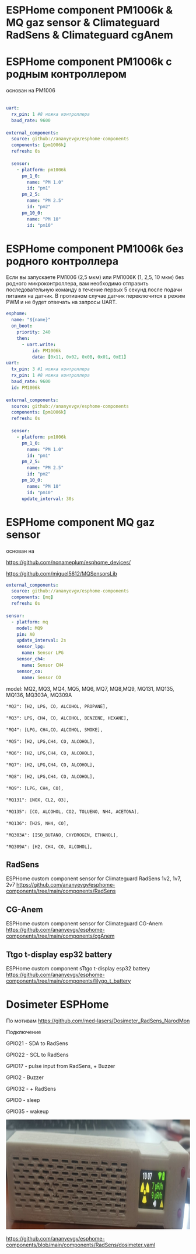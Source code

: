 # ESPHome component PM1006k & MQ gaz sensor & Climateguard RadSens & Climateguard cgAnem



    
# ESPHome component PM1006k с родным контроллером
основан на PM1006
```yaml

uart:
  rx_pin: 1 #8 ножка контроллера
  baud_rate: 9600

external_components:
  source: github://ananyevgv/esphome-components
  components: [pm1006k]
  refresh: 0s

  sensor:
    - platform: pm1006k
      pm_1_0:   
        name: "PM 1.0"
        id: "pm1"
      pm_2_5:
        name: "PM 2.5"
        id: "pm2"
      pm_10_0:
        name: "PM 10"
        id: "pm10"

```
# ESPHome component PM1006k без родного контроллера


Если вы запускаете PM1006 (2,5 мкм) или PM1006K (1, 2,5, 10 мкм) без родного микроконтроллера, вам необходимо отправить последовательную команду в течение первых 5 секунд после подачи питания на датчик. В противном случае датчик переключится в режим PWM и не будет отвечать на запросы UART. 

```yaml
esphome:
  name: "${name}"
  on_boot:
    priority: 240
    then:
      - uart.write:
          id: PM1006k
          data: [0x11, 0x02, 0x0B, 0x01, 0xE1]
uart:
  tx_pin: 3 #1 ножка контроллера
  rx_pin: 1 #8 ножка контроллера
  baud_rate: 9600
  id: PM1006k

external_components:
  source: github://ananyevgv/esphome-components
  components: [pm1006k]
  refresh: 0s

  sensor:
    - platform: pm1006k
      pm_1_0:   
        name: "PM 1.0"
        id: "pm1"
      pm_2_5:
        name: "PM 2.5"
        id: "pm2"
      pm_10_0:
        name: "PM 10"
        id: "pm10"
      update_interval: 30s
```
# ESPHome component MQ gaz sensor

основан на

https://github.com/nonameplum/esphome_devices/

https://github.com/miguel5612/MQSensorsLib

```yaml
external_components:
  source: github://ananyevgv/esphome-components
  components: [mq]
  refresh: 0s

sensor:
  - platform: mq
    model: MQ9
    pin: A0
    update_interval: 2s
    sensor_lpg:
      name: Sensor LPG
    sensor_ch4:
      name: Sensor CH4
    sensor_co:
      name: Sensor CO
```

model: MQ2, MQ3, MQ4, MQ5, MQ6, MQ7, MQ8,MQ9, MQ131, MQ135, MQ136, MQ303A, MQ309A

    "MQ2": [H2, LPG, CO, ALCOHOL, PROPANE],
    
    "MQ3": LPG, CH4, CO, ALCOHOL, BENZENE, HEXANE],
    
    "MQ4": [LPG, CH4,CO, ALCOHOL, SMOKE],
    
    "MQ5": [H2, LPG,CH4, CO, ALCOHOL],
    
    "MQ6": [H2, LPG,CH4, CO, ALCOHOL],
    
    "MQ7": [H2, LPG,CH4, CO, ALCOHOL],
    
    "MQ8": [H2, LPG,CH4, CO, ALCOHOL],
    
    "MQ9": [LPG, CH4, CO],
    
    "MQ131": [NOX, CL2, O3],
    
    "MQ135": [CO, ALCOHOL, CO2, TOLUENO, NH4, ACETONA],
    
    "MQ136": [H2S, NH4, CO],
    
    "MQ303A": [ISO_BUTANO, CHYDROGEN, ETHANOL],
    
    "MQ309A": [H2, CH4, CO, ALCOHOL],


## RadSens

ESPHome custom component sensor for Climateguard RadSens 1v2, 1v7, 2v7
https://github.com/ananyevgv/esphome-components/tree/main/components/RadSens


## CG-Anem

ESPHome custom component sensor for Climateguard CG-Anem
https://github.com/ananyevgv/esphome-components/tree/main/components/cgAnem

## Ttgo t-display esp32 battery

ESPHome custom component sTtgo t-display esp32 battery
https://github.com/ananyevgv/esphome-components/tree/main/components/lilygo_t_battery

Dosimeter  ESPHome
==========
По мотивам 
https://github.com/med-lasers/Dosimeter_RadSens_NarodMon

Подключение

  GPIO21 - SDA to RadSens
  
  GPIO22 - SCL to RadSens
  
  GPIO17 - pulse input from RadSens, + Buzzer
  
  GPIO2 - Buzzer
  
  GPIO32 - + RadSens 
  
  GPIO0 - sleep
  
  GPIO35 - wakeup

<img src="https://github.com/ananyevgv/esphome-components/blob/main/components/RadSens/dosimeter.jpg" height="300" alt="Дозимер">

https://github.com/ananyevgv/esphome-components/blob/main/components/RadSens/dosimeter.yaml
